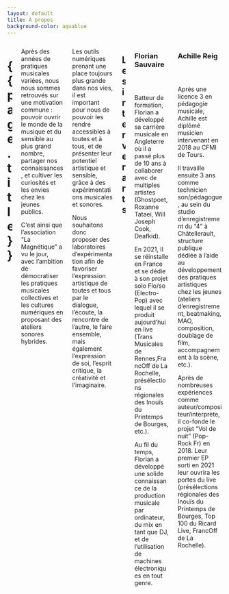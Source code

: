 ```yaml
---
layout: default
title: À propos
background-color: aquablue
---
```


<div class="hero">
  <div class="hero-body-padding-small">
    <div class="columns is-mobile is-multiline is-centered">
        <div class="column is-8-desktop is-11-touch is-11-mobile has-text-centered">
          <h1 class="mb-5">{{ page.title }}</h1>
        </div>
        <div class="column is-8-desktop is-11-touch is-11-mobile columns is-mobile is-multiline is-centered">
          <div class="column is-6-desktop is-11-touch is-11-mobile">
            <p class="mb-5">Après des années de pratiques musicales variées, nous nous sommes retrouvés sur une motivation commune : pouvoir ouvrir le monde de la musique et du sensible au plus grand nombre, partager nos connaissances, et cultiver les curiosités et les envies chez les jeunes publics.</p>
            <p class="mb-5">C’est ainsi que l’association “La Magnétique” a vu le jour, avec l’ambition de démocratiser les pratiques musicales collectives et les cultures numériques en proposant des ateliers sonores hybrides.</p>
          </div>
          <div class="column is-6-desktop is-11-touch is-11-mobile">
            <p class="mb-5">Les outils numériques prenant une place toujours plus grande dans nos vies, il est important pour nous de pouvoir les rendre accessibles à toutes et à tous, et de présenter leur potentiel artistique et sensible, grâce à des expérimentations musicales et sonores.</p>
            <p class="mb-5">Nous souhaitons donc proposer des laboratoires d’expérimentation afin de favoriser l’expression artistique de toutes et tous par le dialogue, l’écoute, la rencontre de l’autre, le faire ensemble, mais également l’expression de soi, l’esprit critique, la créativité et l’imaginaire.</p>
          </div>
        </div>
        <div class="column is-8-desktop is-11-touch is-11-mobile columns is-mobile is-multiline is-centered mb-6">
          <div class="column is-8-desktop is-11-touch is-11-mobile has-text-centered">
            <h2 class="mb-5 is-size-4">Les intervenants</h2>
          </div>
          <div class="column is-6-desktop is-11-touch is-11-mobile">
            <h3>Florian Sauvaire</h3>
            <div class="columns is-mobile my-5">
              <div class="column is-6-desktop is-8-touch is-12-mobile p-0">
                <figure class="image">
                  <img src="{{ site.baseurl }}/assets/img/florian.png" alt="">
                </figure>
              </div>
            </div>
            <p class="mb-5">Batteur de formation, Florian a développé sa carrière musicale en Angleterre où il a passé plus de 10 ans à collaborer avec de multiples artistes (Ghostpoet, Roxanne Tataei, Will Joseph Cook, Deafkid).</p>
            <p class="mb-5">En 2021, Il se réinstalle en France et se dédie à son projet solo Flo/so (Electro-Pop) avec lequel il se produit aujourd’hui en live (Trans Musicales de Rennes,FrancOff de La Rochelle, présélections régionales des Inouïs du Printemps de Bourges, etc.).</p>
            <p class="mb-5">Au fil du temps, Florian a développé une solide connaissance de la production musicale par ordinateur, du mix en tant que DJ, et de l’utilisation de machines électroniques en tout genre.</p>
          </div>
          <div class="column is-6-desktop is-11-touch is-11-mobile">
            <h3>Achille Reig</h3>
            <div class="columns is-mobile my-5">
              <div class="column is-6-desktop is-8-touch is-12-mobile p-0">
                <figure class="image">
                  <img src="{{ site.baseurl }}/assets/img/achille.png" alt="">
                </figure>
              </div>
            </div>
            <p class="mb-5">Après une licence 3 en pédagogie musicale, Achille est diplômé musicien intervenant en 2018 au CFMI de Tours.</p>
            <p class="mb-5">Il travaille ensuite 3 ans comme technicien son/pédagogue, au sein du studio d’enregistrement du “4” à Châtellerault, structure publique dédiée à l’aide au développement des pratiques artistiques chez les jeunes (ateliers d’enregistrement, beatmaking, MAO, composition, doublage de film, accompagnement à la scène, etc.).</p>
            <p class="mb-5">Après de nombreuses expériences comme auteur/compositeur/interprète, il co-fonde le projet “Vol de nuit” (Pop- Rock Fr) en 2018. Leur premier EP sorti en 2021 leur ouvrira les portes du live (présélections régionales des Inouïs du Printemps de Bourges, Top 100 du Ricard Live, FrancOff de La Rochelle).</p>
          </div>
        </div>
    </div>
  </div>
  <div class="hero-foot"></div>
</div>
